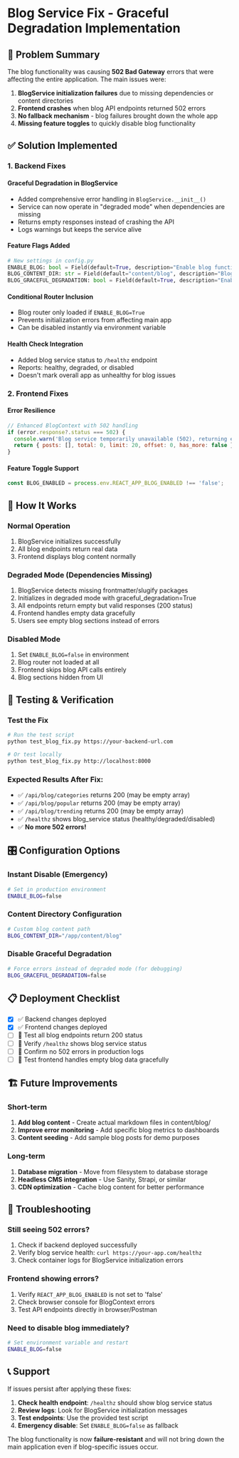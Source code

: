 # Blog Service Fix - Graceful Degradation Implementation

## 🚨 Problem Summary

The blog functionality was causing **502 Bad Gateway** errors that were affecting the entire application. The main issues were:

1. **BlogService initialization failures** due to missing dependencies or content directories
2. **Frontend crashes** when blog API endpoints returned 502 errors  
3. **No fallback mechanism** - blog failures brought down the whole app
4. **Missing feature toggles** to quickly disable blog functionality

## ✅ Solution Implemented

### 1. Backend Fixes

#### **Graceful Degradation in BlogService**
- Added comprehensive error handling in `BlogService.__init__()`
- Service can now operate in "degraded mode" when dependencies are missing
- Returns empty responses instead of crashing the API
- Logs warnings but keeps the service alive

#### **Feature Flags Added**
```python
# New settings in config.py
ENABLE_BLOG: bool = Field(default=True, description="Enable blog functionality")
BLOG_CONTENT_DIR: str = Field(default="content/blog", description="Blog content directory path")  
BLOG_GRACEFUL_DEGRADATION: bool = Field(default=True, description="Enable graceful degradation for blog errors")
```

#### **Conditional Router Inclusion**
- Blog router only loaded if `ENABLE_BLOG=True`
- Prevents initialization errors from affecting main app
- Can be disabled instantly via environment variable

#### **Health Check Integration**
- Added blog service status to `/healthz` endpoint
- Reports: healthy, degraded, or disabled
- Doesn't mark overall app as unhealthy for blog issues

### 2. Frontend Fixes

#### **Error Resilience**
```javascript
// Enhanced BlogContext with 502 handling
if (error.response?.status === 502) {
  console.warn('Blog service temporarily unavailable (502), returning empty data');
  return { posts: [], total: 0, limit: 20, offset: 0, has_more: false };
}
```

#### **Feature Toggle Support**
```javascript  
const BLOG_ENABLED = process.env.REACT_APP_BLOG_ENABLED !== 'false';
```

## 🔧 How It Works

### Normal Operation
1. BlogService initializes successfully
2. All blog endpoints return real data  
3. Frontend displays blog content normally

### Degraded Mode (Dependencies Missing)
1. BlogService detects missing frontmatter/slugify packages
2. Initializes in degraded mode with graceful_degradation=True
3. All endpoints return empty but valid responses (200 status)
4. Frontend handles empty data gracefully
5. Users see empty blog sections instead of errors

### Disabled Mode
1. Set `ENABLE_BLOG=false` in environment
2. Blog router not loaded at all
3. Frontend skips blog API calls entirely
4. Blog sections hidden from UI

## 🚀 Testing & Verification

### Test the Fix
```bash
# Run the test script
python test_blog_fix.py https://your-backend-url.com

# Or test locally
python test_blog_fix.py http://localhost:8000
```

### Expected Results After Fix:
- ✅ `/api/blog/categories` returns 200 (may be empty array)
- ✅ `/api/blog/popular` returns 200 (may be empty array) 
- ✅ `/api/blog/trending` returns 200 (may be empty array)
- ✅ `/healthz` shows blog_service status (healthy/degraded/disabled)
- ✅ **No more 502 errors!**

## 🎛️ Configuration Options

### Instant Disable (Emergency)
```bash
# Set in production environment
ENABLE_BLOG=false
```

### Content Directory Configuration
```bash
# Custom blog content path
BLOG_CONTENT_DIR="/app/content/blog"
```

### Disable Graceful Degradation
```bash
# Force errors instead of degraded mode (for debugging)
BLOG_GRACEFUL_DEGRADATION=false
```

## 📋 Deployment Checklist

- [x] ✅ Backend changes deployed
- [x] ✅ Frontend changes deployed
- [ ] 🔄 Test all blog endpoints return 200 status
- [ ] 🔄 Verify `/healthz` shows blog service status
- [ ] 🔄 Confirm no 502 errors in production logs
- [ ] 🔄 Test frontend handles empty blog data gracefully

## 🏗️ Future Improvements

### Short-term
1. **Add blog content** - Create actual markdown files in content/blog/
2. **Improve error monitoring** - Add specific blog metrics to dashboards  
3. **Content seeding** - Add sample blog posts for demo purposes

### Long-term  
1. **Database migration** - Move from filesystem to database storage
2. **Headless CMS integration** - Use Sanity, Strapi, or similar
3. **CDN optimization** - Cache blog content for better performance

## 🐛 Troubleshooting

### Still seeing 502 errors?
1. Check if backend deployed successfully
2. Verify blog service health: `curl https://your-app.com/healthz`
3. Check container logs for BlogService initialization errors

### Frontend showing errors?
1. Verify `REACT_APP_BLOG_ENABLED` is not set to 'false'
2. Check browser console for BlogContext errors
3. Test API endpoints directly in browser/Postman

### Need to disable blog immediately?
```bash
# Set environment variable and restart
ENABLE_BLOG=false
```

## 📞 Support

If issues persist after applying these fixes:

1. **Check health endpoint**: `/healthz` should show blog service status
2. **Review logs**: Look for BlogService initialization messages
3. **Test endpoints**: Use the provided test script
4. **Emergency disable**: Set `ENABLE_BLOG=false` as fallback

The blog functionality is now **failure-resistant** and will not bring down the main application even if blog-specific issues occur.